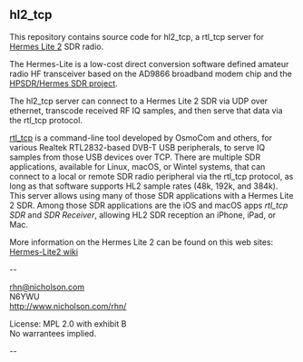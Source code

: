 ## hl2_tcp

This repository contains source code for hl2_tcp, 
a rtl_tcp server for [Hermes Lite 2](http://www.hermeslite.com)
SDR radio.

The Hermes-Lite is a low-cost
direct conversion 
software defined amateur radio HF transceiver
based on the AD9866 broadband modem chip
and the [HPSDR/Hermes SDR project](http://openhpsdr.org). 


The hl2_tcp server 
can connect to a Hermes Lite 2 SDR 
via UDP over ethernet, 
transcode received RF IQ samples,
and then serve that data
via the rtl_tcp protocol.
 
[rtl_tcp](https://github.com/osmocom/rtl-sdr)
is a command-line tool developed by OsmoCom and others,
for various Realtek RTL2832-based DVB-T USB peripherals,
to serve IQ samples from those USB devices over TCP.
There are multiple SDR applications,
available for Linux, macOS, or Wintel systems,
that can connect to a local or remote SDR radio peripheral
via the rtl_tcp protocol, as long as that software supports
HL2 sample rates (48k, 192k, and 384k).
This server allows using many of those SDR applications 
with a Hermes Lite 2 SDR.
Among those SDR applications are the iOS and macOS apps
_rtl_tcp SDR_
and
_SDR Receiver_,
allowing HL2 SDR reception an iPhone, iPad, or Mac.


More information on the Hermes Lite 2 can be found on this web sites:
 [Hermes-Lite2 wiki](https://github.com/softerhardware/Hermes-Lite2/wiki)

--

rhn@nicholson.com  \
N6YWU  \
http://www.nicholson.com/rhn/

License: MPL 2.0 with exhibit B \
No warrantees implied.

--
